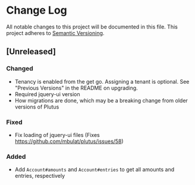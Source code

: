 # Change Log
All notable changes to this project will be documented in this file.
This project adheres to [Semantic Versioning](http://semver.org/).

## [Unreleased]
### Changed
- Tenancy is enabled from the get go. Assigning a tenant is optional. See "Previous Versions" in the README on upgrading.
- Required jquery-ui version
- How migrations are done, which may be a breaking change from older versions of Plutus

### Fixed
- Fix loading of jquery-ui files (Fixes https://github.com/mbulat/plutus/issues/58)

### Added
- Add `Account#amounts` and `Account#entries` to get all amounts and entries, respectively
